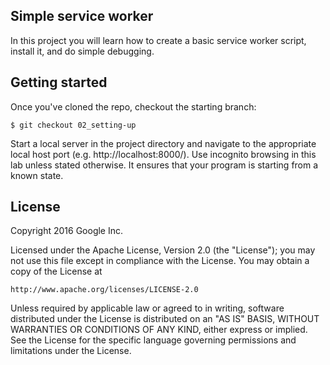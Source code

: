 ## Simple service worker
In this project you will learn how to create a basic service worker script, install it, and do simple debugging.


## Getting started
Once you've cloned the repo, checkout the starting branch:

`$ git checkout 02_setting-up`

Start a local server in the project directory and navigate to the appropriate local host port (e.g. http://localhost:8000/). Use incognito browsing in this lab unless stated otherwise. It ensures that your program is starting from a known state.


## License

Copyright 2016 Google Inc.

Licensed under the Apache License, Version 2.0 (the "License");
you may not use this file except in compliance with the License.
You may obtain a copy of the License at

    http://www.apache.org/licenses/LICENSE-2.0

Unless required by applicable law or agreed to in writing, software
distributed under the License is distributed on an "AS IS" BASIS,
WITHOUT WARRANTIES OR CONDITIONS OF ANY KIND, either express or implied.
See the License for the specific language governing permissions and
limitations under the License.
